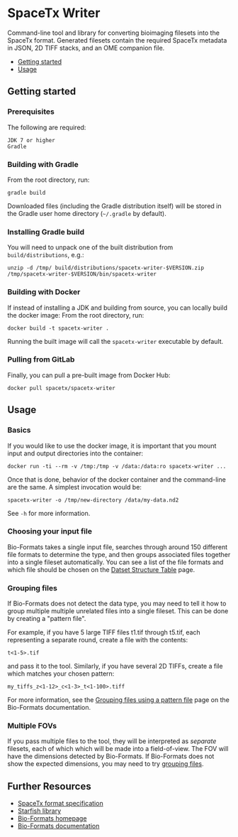 SpaceTx Writer
==============

Command-line tool and library for converting bioimaging filesets
into the SpaceTx format. Generated filesets contain the required
SpaceTx metadata in JSON, 2D TIFF stacks, and an OME companion
file.

 * [Getting started](#getting-started)
 * [Usage](#usage)

Getting started
---------------

### Prerequisites

The following are required:

    JDK 7 or higher
    Gradle

### Building with Gradle

From the root directory, run:

    gradle build

Downloaded files (including the Gradle distribution itself) will be stored in
the Gradle user home directory (`~/.gradle` by default).

### Installing Gradle build

You will need to unpack one of the built distribution from `build/distributions`, e.g.:

    unzip -d /tmp/ build/distributions/spacetx-writer-$VERSION.zip
    /tmp/spacetx-writer-$VERSION/bin/spacetx-writer

### Building with Docker

If instead of installing a JDK and building from source, you can locally build the docker image:
From the root directory, run:

    docker build -t spacetx-writer .

Running the built image will call the `spacetx-writer` executable by default.

### Pulling from GitLab

Finally, you can pull a pre-built image from Docker Hub:

    docker pull spacetx/spacetx-writer

Usage
-----

### Basics

If you would like to use the docker image, it is important that you mount input and output
directories into the container:

    docker run -ti --rm -v /tmp:/tmp -v /data:/data:ro spacetx-writer ...

Once that is done, behavior of the docker container and the command-line are the same. A
simplest invocation would be:

    spacetx-writer -o /tmp/new-directory /data/my-data.nd2

See `-h` for more information.

### Choosing your input file

Bio-Formats takes a single input file, searches through around 150 different file formats
to determine the type, and then groups associated files together into a single fileset
automatically. You can see a list of the file formats and which file should be chosen
on the [Datset Structure Table](https://docs.openmicroscopy.org/bio-formats/6.0.1/formats/dataset-table.html)
page.

### Grouping files

If Bio-Formats does not detect the data type, you may need to tell it how to group multiple
multiple unrelated files into a single fileset. This can be done by creating a "pattern file".

For example, if you have 5 large TIFF files t1.tif through t5.tif, each representing a separate round,
create a file with the contents:

    t<1-5>.tif

and pass it to the tool. Similarly, if you have several 2D TIFFs, create a file which matches
your chosen pattern:

    my_tiffs_z<1-12>_c<1-3>_t<1-100>.tiff

For more information, see the
[Grouping files using a pattern file](https://docs.openmicroscopy.org/bio-formats/6.0.1/formats/pattern-file.html)
page on the Bio-Formats documentation.


### Multiple FOVs

If you pass multiple files to the tool, they will be interpreted as _separate_ filesets, each
of which which will be made into a field-of-view. The FOV will have the dimensions detected by Bio-Formats.
If Bio-Formats does not show the expected dimensions, you may need to try [grouping files](#grouping-files).

Further Resources
-----------------

- [SpaceTx format specification](https://spacetx-starfish.readthedocs.io/en/stable/sptx-format/)
- [Starfish library](https://github.com/spacetx/starfish)
- [Bio-Formats homepage](https://www.openmicroscopy.org/bio-formats)
- [Bio-Formats documentation](https://docs.openmicroscopy.org/bio-formats/6.0.1)

